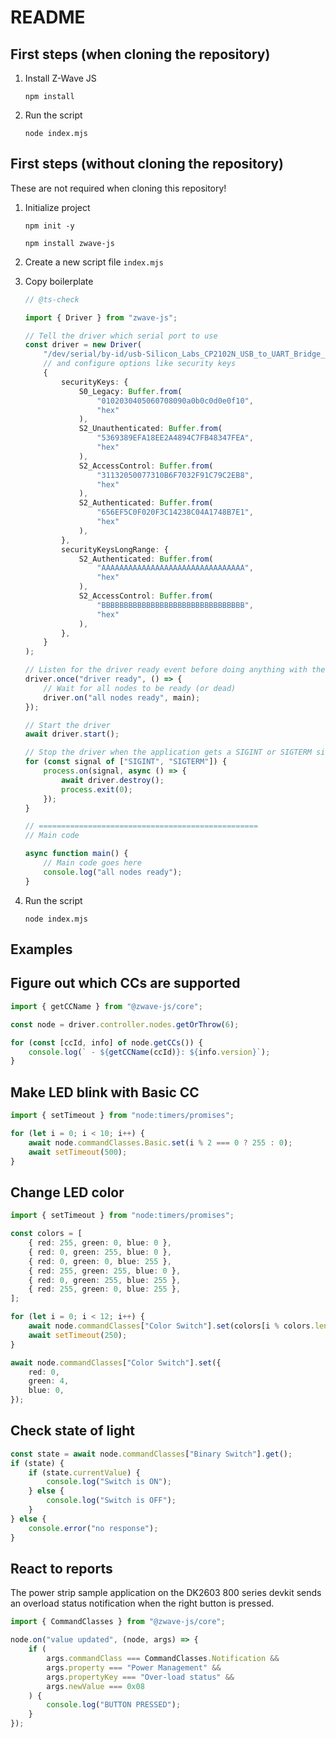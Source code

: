 # README

## First steps (when cloning the repository)

1. Install Z-Wave JS

    ```
    npm install
    ```

2. Run the script

    ```
    node index.mjs
    ```

## First steps (without cloning the repository)

These are not required when cloning this repository!

1. Initialize project

    ```
    npm init -y
    ```

    ```
    npm install zwave-js
    ```

2. Create a new script file `index.mjs`

3. Copy boilerplate

    ```ts
    // @ts-check

    import { Driver } from "zwave-js";

    // Tell the driver which serial port to use
    const driver = new Driver(
    	"/dev/serial/by-id/usb-Silicon_Labs_CP2102N_USB_to_UART_Bridge_Controller_900bdd31185bef11b46e41405e7370b6-if00-port0",
    	// and configure options like security keys
    	{
    		securityKeys: {
    			S0_Legacy: Buffer.from(
    				"0102030405060708090a0b0c0d0e0f10",
    				"hex"
    			),
    			S2_Unauthenticated: Buffer.from(
    				"5369389EFA18EE2A4894C7FB48347FEA",
    				"hex"
    			),
    			S2_AccessControl: Buffer.from(
    				"31132050077310B6F7032F91C79C2EB8",
    				"hex"
    			),
    			S2_Authenticated: Buffer.from(
    				"656EF5C0F020F3C14238C04A1748B7E1",
    				"hex"
    			),
    		},
    		securityKeysLongRange: {
    			S2_Authenticated: Buffer.from(
    				"AAAAAAAAAAAAAAAAAAAAAAAAAAAAAAAA",
    				"hex"
    			),
    			S2_AccessControl: Buffer.from(
    				"BBBBBBBBBBBBBBBBBBBBBBBBBBBBBBBB",
    				"hex"
    			),
    		},
    	}
    );

    // Listen for the driver ready event before doing anything with the driver
    driver.once("driver ready", () => {
    	// Wait for all nodes to be ready (or dead)
    	driver.on("all nodes ready", main);
    });

    // Start the driver
    await driver.start();

    // Stop the driver when the application gets a SIGINT or SIGTERM signal
    for (const signal of ["SIGINT", "SIGTERM"]) {
    	process.on(signal, async () => {
    		await driver.destroy();
    		process.exit(0);
    	});
    }

    // =================================================
    // Main code

    async function main() {
    	// Main code goes here
    	console.log("all nodes ready");
    }
    ```

4. Run the script

    ```
    node index.mjs
    ```

## Examples

## Figure out which CCs are supported

```ts
import { getCCName } from "@zwave-js/core";

const node = driver.controller.nodes.getOrThrow(6);

for (const [ccId, info] of node.getCCs()) {
	console.log(` - ${getCCName(ccId)}: ${info.version}`);
}
```

## Make LED blink with Basic CC

```ts
import { setTimeout } from "node:timers/promises";

for (let i = 0; i < 10; i++) {
	await node.commandClasses.Basic.set(i % 2 === 0 ? 255 : 0);
	await setTimeout(500);
}
```

## Change LED color

```ts
import { setTimeout } from "node:timers/promises";

const colors = [
	{ red: 255, green: 0, blue: 0 },
	{ red: 0, green: 255, blue: 0 },
	{ red: 0, green: 0, blue: 255 },
	{ red: 255, green: 255, blue: 0 },
	{ red: 0, green: 255, blue: 255 },
	{ red: 255, green: 0, blue: 255 },
];

for (let i = 0; i < 12; i++) {
	await node.commandClasses["Color Switch"].set(colors[i % colors.length]);
	await setTimeout(250);
}

await node.commandClasses["Color Switch"].set({
	red: 0,
	green: 4,
	blue: 0,
});
```

## Check state of light

```ts
const state = await node.commandClasses["Binary Switch"].get();
if (state) {
	if (state.currentValue) {
		console.log("Switch is ON");
	} else {
		console.log("Switch is OFF");
	}
} else {
	console.error("no response");
}
```

## React to reports

The power strip sample application on the DK2603 800 series devkit sends
an overload status notification when the right button is pressed.

```ts
import { CommandClasses } from "@zwave-js/core";

node.on("value updated", (node, args) => {
	if (
		args.commandClass === CommandClasses.Notification &&
		args.property === "Power Management" &&
		args.propertyKey === "Over-load status" &&
		args.newValue === 0x08
	) {
		console.log("BUTTON PRESSED");
	}
});
```
